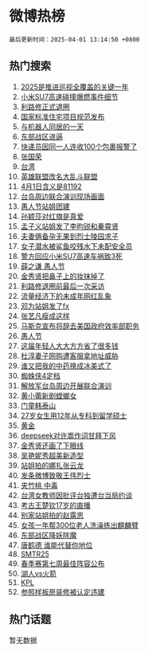 # 微博热榜

`最后更新时间：2025-04-01 13:14:50 +0800`

## 热门搜索

1. [2025是推进巡视全覆盖的关键一年](https://m.weibo.cn/search?containerid=100103type%3D1%26t%3D10%26q%3D%232025%E6%98%AF%E6%8E%A8%E8%BF%9B%E5%B7%A1%E8%A7%86%E5%85%A8%E8%A6%86%E7%9B%96%E7%9A%84%E5%85%B3%E9%94%AE%E4%B8%80%E5%B9%B4%23&stream_entry_id=51&isnewpage=1&extparam=seat%3D1%26dgr%3D0%26cate%3D10103%26pos%3D0%26filter_type%3Drealtimehot%26stream_entry_id%3D51%26c_type%3D51%26q%3D%25232025%25E6%2598%25AF%25E6%258E%25A8%25E8%25BF%259B%25E5%25B7%25A1%25E8%25A7%2586%25E5%2585%25A8%25E8%25A6%2586%25E7%259B%2596%25E7%259A%2584%25E5%2585%25B3%25E9%2594%25AE%25E4%25B8%2580%25E5%25B9%25B4%2523%26display_time%3D1743484489%26pre_seqid%3D174348448920203048662145)
1. [小米SU7高速碰撞爆燃事件细节](https://m.weibo.cn/search?containerid=100103type%3D1%26t%3D10%26q%3D%23%E5%B0%8F%E7%B1%B3SU7%E9%AB%98%E9%80%9F%E7%A2%B0%E6%92%9E%E7%88%86%E7%87%83%E4%BA%8B%E4%BB%B6%E7%BB%86%E8%8A%82%23&stream_entry_id=31&isnewpage=1&extparam=seat%3D1%26band_rank%3D1%26realpos%3D1%26lcate%3D5001%26filter_type%3Drealtimehot%26c_type%3D31%26q%3D%2523%25E5%25B0%258F%25E7%25B1%25B3SU7%25E9%25AB%2598%25E9%2580%259F%25E7%25A2%25B0%25E6%2592%259E%25E7%2588%2586%25E7%2587%2583%25E4%25BA%258B%25E4%25BB%25B6%25E7%25BB%2586%25E8%258A%2582%2523%26dgr%3D0%26cate%3D5001%26stream_entry_id%3D31%26pos%3D0%26flag%3D1%26display_time%3D1743484489%26pre_seqid%3D174348448920203048662145)
1. [利路修正式退圈](https://m.weibo.cn/search?containerid=100103type%3D1%26t%3D10%26q%3D%23%E5%88%A9%E8%B7%AF%E4%BF%AE%E6%AD%A3%E5%BC%8F%E9%80%80%E5%9C%88%23&stream_entry_id=31&isnewpage=1&extparam=seat%3D1%26band_rank%3D2%26realpos%3D2%26lcate%3D5001%26filter_type%3Drealtimehot%26c_type%3D31%26q%3D%2523%25E5%2588%25A9%25E8%25B7%25AF%25E4%25BF%25AE%25E6%25AD%25A3%25E5%25BC%258F%25E9%2580%2580%25E5%259C%2588%2523%26dgr%3D0%26cate%3D5001%26stream_entry_id%3D31%26pos%3D1%26flag%3D1%26display_time%3D1743484489%26pre_seqid%3D174348448920203048662145)
1. [国家标准住宅项目规范发布](https://m.weibo.cn/search?containerid=100103type%3D1%26t%3D10%26q%3D%23%E5%9B%BD%E5%AE%B6%E6%A0%87%E5%87%86%E4%BD%8F%E5%AE%85%E9%A1%B9%E7%9B%AE%E8%A7%84%E8%8C%83%E5%8F%91%E5%B8%83%23&stream_entry_id=31&isnewpage=1&extparam=seat%3D1%26band_rank%3D3%26realpos%3D3%26lcate%3D5001%26filter_type%3Drealtimehot%26c_type%3D31%26q%3D%2523%25E5%259B%25BD%25E5%25AE%25B6%25E6%25A0%2587%25E5%2587%2586%25E4%25BD%258F%25E5%25AE%2585%25E9%25A1%25B9%25E7%259B%25AE%25E8%25A7%2584%25E8%258C%2583%25E5%258F%2591%25E5%25B8%2583%2523%26dgr%3D0%26cate%3D5001%26stream_entry_id%3D31%26pos%3D2%26flag%3D0%26display_time%3D1743484489%26pre_seqid%3D174348448920203048662145)
1. [与机器人同居的一天](https://m.weibo.cn/search?containerid=100103type%3D1%26t%3D10%26q%3D%23%E4%B8%8E%E6%9C%BA%E5%99%A8%E4%BA%BA%E5%90%8C%E5%B1%85%E7%9A%84%E4%B8%80%E5%A4%A9%23&stream_entry_id=31&isnewpage=1&extparam=seat%3D1%26band_rank%3D4%26lcate%3D5001%26filter_type%3Drealtimehot%26is_ad_pos%3D1%26c_type%3D31%26q%3D%2523%25E4%25B8%258E%25E6%259C%25BA%25E5%2599%25A8%25E4%25BA%25BA%25E5%2590%258C%25E5%25B1%2585%25E7%259A%2584%25E4%25B8%2580%25E5%25A4%25A9%2523%26cate%3D5001%26adid%3D281731%26topic_ad%3D1%26stream_entry_id%3D31%26pos%3D3%26dgr%3D0%26display_time%3D1743484489%26pre_seqid%3D174348448920203048662145)
1. [东部战区进逼](https://m.weibo.cn/search?containerid=100103type%3D1%26t%3D10%26q%3D%23%E4%B8%9C%E9%83%A8%E6%88%98%E5%8C%BA%E8%BF%9B%E9%80%BC%23&stream_entry_id=31&isnewpage=1&extparam=seat%3D1%26band_rank%3D4%26realpos%3D4%26lcate%3D5001%26filter_type%3Drealtimehot%26c_type%3D31%26q%3D%2523%25E4%25B8%259C%25E9%2583%25A8%25E6%2588%2598%25E5%258C%25BA%25E8%25BF%259B%25E9%2580%25BC%2523%26dgr%3D0%26cate%3D5001%26stream_entry_id%3D31%26pos%3D4%26flag%3D16%26display_time%3D1743484489%26pre_seqid%3D174348448920203048662145)
1. [快递员因同一人连收100个包裹报警了](https://m.weibo.cn/search?containerid=100103type%3D1%26t%3D10%26q%3D%23%E5%BF%AB%E9%80%92%E5%91%98%E5%9B%A0%E5%90%8C%E4%B8%80%E4%BA%BA%E8%BF%9E%E6%94%B6100%E4%B8%AA%E5%8C%85%E8%A3%B9%E6%8A%A5%E8%AD%A6%E4%BA%86%23&stream_entry_id=31&isnewpage=1&extparam=seat%3D1%26band_rank%3D5%26realpos%3D5%26lcate%3D5001%26filter_type%3Drealtimehot%26c_type%3D31%26q%3D%2523%25E5%25BF%25AB%25E9%2580%2592%25E5%2591%2598%25E5%259B%25A0%25E5%2590%258C%25E4%25B8%2580%25E4%25BA%25BA%25E8%25BF%259E%25E6%2594%25B6100%25E4%25B8%25AA%25E5%258C%2585%25E8%25A3%25B9%25E6%258A%25A5%25E8%25AD%25A6%25E4%25BA%2586%2523%26dgr%3D0%26cate%3D5001%26stream_entry_id%3D31%26pos%3D5%26flag%3D2%26display_time%3D1743484489%26pre_seqid%3D174348448920203048662145)
1. [张国荣](https://m.weibo.cn/search?containerid=100103type%3D1%26t%3D10%26q%3D%E5%BC%A0%E5%9B%BD%E8%8D%A3&stream_entry_id=31&isnewpage=1&extparam=seat%3D1%26band_rank%3D6%26realpos%3D6%26lcate%3D5001%26filter_type%3Drealtimehot%26c_type%3D31%26q%3D%25E5%25BC%25A0%25E5%259B%25BD%25E8%258D%25A3%26dgr%3D0%26cate%3D5001%26stream_entry_id%3D31%26pos%3D6%26flag%3D16%26display_time%3D1743484489%26pre_seqid%3D174348448920203048662145)
1. [台湾](https://m.weibo.cn/search?containerid=100103type%3D1%26t%3D10%26q%3D%E5%8F%B0%E6%B9%BE&stream_entry_id=31&isnewpage=1&extparam=seat%3D1%26band_rank%3D7%26realpos%3D7%26lcate%3D5001%26filter_type%3Drealtimehot%26c_type%3D31%26q%3D%25E5%258F%25B0%25E6%25B9%25BE%26dgr%3D0%26cate%3D5001%26stream_entry_id%3D31%26pos%3D7%26flag%3D0%26display_time%3D1743484489%26pre_seqid%3D174348448920203048662145)
1. [英雄联盟改名大乱斗联盟](https://m.weibo.cn/search?containerid=100103type%3D1%26t%3D10%26q%3D%23%E8%8B%B1%E9%9B%84%E8%81%94%E7%9B%9F%E6%94%B9%E5%90%8D%E5%A4%A7%E4%B9%B1%E6%96%97%E8%81%94%E7%9B%9F%23&stream_entry_id=31&isnewpage=1&extparam=seat%3D1%26band_rank%3D8%26realpos%3D8%26lcate%3D5001%26filter_type%3Drealtimehot%26c_type%3D31%26q%3D%2523%25E8%258B%25B1%25E9%259B%2584%25E8%2581%2594%25E7%259B%259F%25E6%2594%25B9%25E5%2590%258D%25E5%25A4%25A7%25E4%25B9%25B1%25E6%2596%2597%25E8%2581%2594%25E7%259B%259F%2523%26dgr%3D0%26cate%3D5001%26stream_entry_id%3D31%26pos%3D8%26flag%3D0%26display_time%3D1743484489%26pre_seqid%3D174348448920203048662145)
1. [4月1日含义是81192](https://m.weibo.cn/search?containerid=100103type%3D1%26t%3D10%26q%3D%234%E6%9C%881%E6%97%A5%E5%90%AB%E4%B9%89%E6%98%AF81192%23&stream_entry_id=31&isnewpage=1&extparam=seat%3D1%26band_rank%3D9%26realpos%3D9%26lcate%3D5001%26filter_type%3Drealtimehot%26c_type%3D31%26q%3D%25234%25E6%259C%25881%25E6%2597%25A5%25E5%2590%25AB%25E4%25B9%2589%25E6%2598%25AF81192%2523%26dgr%3D0%26cate%3D5001%26stream_entry_id%3D31%26pos%3D9%26flag%3D0%26display_time%3D1743484489%26pre_seqid%3D174348448920203048662145)
1. [台岛周边联合演训现场画面](https://m.weibo.cn/search?containerid=100103type%3D1%26t%3D10%26q%3D%23%E5%8F%B0%E5%B2%9B%E5%91%A8%E8%BE%B9%E8%81%94%E5%90%88%E6%BC%94%E8%AE%AD%E7%8E%B0%E5%9C%BA%E7%94%BB%E9%9D%A2%23&stream_entry_id=31&isnewpage=1&extparam=seat%3D1%26band_rank%3D10%26realpos%3D10%26lcate%3D5001%26filter_type%3Drealtimehot%26c_type%3D31%26q%3D%2523%25E5%258F%25B0%25E5%25B2%259B%25E5%2591%25A8%25E8%25BE%25B9%25E8%2581%2594%25E5%2590%2588%25E6%25BC%2594%25E8%25AE%25AD%25E7%258E%25B0%25E5%259C%25BA%25E7%2594%25BB%25E9%259D%25A2%2523%26dgr%3D0%26cate%3D5001%26stream_entry_id%3D31%26pos%3D10%26flag%3D1%26display_time%3D1743484489%26pre_seqid%3D174348448920203048662145)
1. [愚人节站姐团建](https://m.weibo.cn/search?containerid=100103type%3D1%26t%3D10%26q%3D%23%E6%84%9A%E4%BA%BA%E8%8A%82%E7%AB%99%E5%A7%90%E5%9B%A2%E5%BB%BA%23&stream_entry_id=31&isnewpage=1&extparam=seat%3D1%26band_rank%3D11%26realpos%3D11%26lcate%3D5001%26filter_type%3Drealtimehot%26c_type%3D31%26q%3D%2523%25E6%2584%259A%25E4%25BA%25BA%25E8%258A%2582%25E7%25AB%2599%25E5%25A7%2590%25E5%259B%25A2%25E5%25BB%25BA%2523%26dgr%3D0%26cate%3D5001%26stream_entry_id%3D31%26pos%3D11%26flag%3D2%26display_time%3D1743484489%26pre_seqid%3D174348448920203048662145)
1. [孙颖莎对红旗是真爱](https://m.weibo.cn/search?containerid=100103type%3D1%26t%3D10%26q%3D%23%E5%AD%99%E9%A2%96%E8%8E%8E%E5%AF%B9%E7%BA%A2%E6%97%97%E6%98%AF%E7%9C%9F%E7%88%B1%23&stream_entry_id=31&isnewpage=1&extparam=seat%3D1%26band_rank%3D12%26realpos%3D12%26lcate%3D5001%26filter_type%3Drealtimehot%26c_type%3D31%26q%3D%2523%25E5%25AD%2599%25E9%25A2%2596%25E8%258E%258E%25E5%25AF%25B9%25E7%25BA%25A2%25E6%2597%2597%25E6%2598%25AF%25E7%259C%259F%25E7%2588%25B1%2523%26dgr%3D0%26cate%3D5001%26stream_entry_id%3D31%26pos%3D12%26flag%3D1%26display_time%3D1743484489%26pre_seqid%3D174348448920203048662145)
1. [孟子义站姐发了李昀锐和秦霄贤](https://m.weibo.cn/search?containerid=100103type%3D1%26t%3D10%26q%3D%23%E5%AD%9F%E5%AD%90%E4%B9%89%E7%AB%99%E5%A7%90%E5%8F%91%E4%BA%86%E6%9D%8E%E6%98%80%E9%94%90%E5%92%8C%E7%A7%A6%E9%9C%84%E8%B4%A4%23&stream_entry_id=31&isnewpage=1&extparam=seat%3D1%26band_rank%3D13%26realpos%3D13%26lcate%3D5001%26filter_type%3Drealtimehot%26c_type%3D31%26q%3D%2523%25E5%25AD%259F%25E5%25AD%2590%25E4%25B9%2589%25E7%25AB%2599%25E5%25A7%2590%25E5%258F%2591%25E4%25BA%2586%25E6%259D%258E%25E6%2598%2580%25E9%2594%2590%25E5%2592%258C%25E7%25A7%25A6%25E9%259C%2584%25E8%25B4%25A4%2523%26dgr%3D0%26cate%3D5001%26stream_entry_id%3D31%26pos%3D13%26flag%3D1%26display_time%3D1743484489%26pre_seqid%3D174348448920203048662145)
1. [夫妻俩备孕无果到烈士陵园求子](https://m.weibo.cn/search?containerid=100103type%3D1%26t%3D10%26q%3D%23%E5%A4%AB%E5%A6%BB%E4%BF%A9%E5%A4%87%E5%AD%95%E6%97%A0%E6%9E%9C%E5%88%B0%E7%83%88%E5%A3%AB%E9%99%B5%E5%9B%AD%E6%B1%82%E5%AD%90%23&stream_entry_id=31&isnewpage=1&extparam=seat%3D1%26band_rank%3D14%26realpos%3D14%26lcate%3D5001%26filter_type%3Drealtimehot%26c_type%3D31%26q%3D%2523%25E5%25A4%25AB%25E5%25A6%25BB%25E4%25BF%25A9%25E5%25A4%2587%25E5%25AD%2595%25E6%2597%25A0%25E6%259E%259C%25E5%2588%25B0%25E7%2583%2588%25E5%25A3%25AB%25E9%2599%25B5%25E5%259B%25AD%25E6%25B1%2582%25E5%25AD%2590%2523%26dgr%3D0%26cate%3D5001%26stream_entry_id%3D31%26pos%3D14%26flag%3D0%26display_time%3D1743484489%26pre_seqid%3D174348448920203048662145)
1. [女子潜水被鲨鱼咬残水下未配安全员](https://m.weibo.cn/search?containerid=100103type%3D1%26t%3D10%26q%3D%23%E5%A5%B3%E5%AD%90%E6%BD%9C%E6%B0%B4%E8%A2%AB%E9%B2%A8%E9%B1%BC%E5%92%AC%E6%AE%8B%E6%B0%B4%E4%B8%8B%E6%9C%AA%E9%85%8D%E5%AE%89%E5%85%A8%E5%91%98%23&stream_entry_id=31&isnewpage=1&extparam=seat%3D1%26band_rank%3D15%26realpos%3D15%26lcate%3D5001%26filter_type%3Drealtimehot%26c_type%3D31%26q%3D%2523%25E5%25A5%25B3%25E5%25AD%2590%25E6%25BD%259C%25E6%25B0%25B4%25E8%25A2%25AB%25E9%25B2%25A8%25E9%25B1%25BC%25E5%2592%25AC%25E6%25AE%258B%25E6%25B0%25B4%25E4%25B8%258B%25E6%259C%25AA%25E9%2585%258D%25E5%25AE%2589%25E5%2585%25A8%25E5%2591%2598%2523%26dgr%3D0%26cate%3D5001%26stream_entry_id%3D31%26pos%3D15%26flag%3D1%26display_time%3D1743484489%26pre_seqid%3D174348448920203048662145)
1. [警方回应小米SU7高速车祸致3死](https://m.weibo.cn/search?containerid=100103type%3D1%26t%3D10%26q%3D%23%E8%AD%A6%E6%96%B9%E5%9B%9E%E5%BA%94%E5%B0%8F%E7%B1%B3SU7%E9%AB%98%E9%80%9F%E8%BD%A6%E7%A5%B8%E8%87%B43%E6%AD%BB%23&stream_entry_id=31&isnewpage=1&extparam=seat%3D1%26band_rank%3D16%26realpos%3D16%26lcate%3D5001%26filter_type%3Drealtimehot%26c_type%3D31%26q%3D%2523%25E8%25AD%25A6%25E6%2596%25B9%25E5%259B%259E%25E5%25BA%2594%25E5%25B0%258F%25E7%25B1%25B3SU7%25E9%25AB%2598%25E9%2580%259F%25E8%25BD%25A6%25E7%25A5%25B8%25E8%2587%25B43%25E6%25AD%25BB%2523%26dgr%3D0%26cate%3D5001%26stream_entry_id%3D31%26pos%3D16%26flag%3D1%26display_time%3D1743484489%26pre_seqid%3D174348448920203048662145)
1. [薛之谦 愚人节](https://m.weibo.cn/search?containerid=100103type%3D1%26t%3D10%26q%3D%E8%96%9B%E4%B9%8B%E8%B0%A6+%E6%84%9A%E4%BA%BA%E8%8A%82&stream_entry_id=31&isnewpage=1&extparam=seat%3D1%26band_rank%3D17%26realpos%3D17%26lcate%3D5001%26filter_type%3Drealtimehot%26c_type%3D31%26q%3D%25E8%2596%259B%25E4%25B9%258B%25E8%25B0%25A6%2520%25E6%2584%259A%25E4%25BA%25BA%25E8%258A%2582%26dgr%3D0%26cate%3D5001%26stream_entry_id%3D31%26pos%3D17%26flag%3D1%26display_time%3D1743484489%26pre_seqid%3D174348448920203048662145)
1. [金秀贤把鼻子上的妆抹掉了](https://m.weibo.cn/search?containerid=100103type%3D1%26t%3D10%26q%3D%23%E9%87%91%E7%A7%80%E8%B4%A4%E6%8A%8A%E9%BC%BB%E5%AD%90%E4%B8%8A%E7%9A%84%E5%A6%86%E6%8A%B9%E6%8E%89%E4%BA%86%23&stream_entry_id=31&isnewpage=1&extparam=seat%3D1%26band_rank%3D18%26realpos%3D18%26lcate%3D5001%26filter_type%3Drealtimehot%26c_type%3D31%26q%3D%2523%25E9%2587%2591%25E7%25A7%2580%25E8%25B4%25A4%25E6%258A%258A%25E9%25BC%25BB%25E5%25AD%2590%25E4%25B8%258A%25E7%259A%2584%25E5%25A6%2586%25E6%258A%25B9%25E6%258E%2589%25E4%25BA%2586%2523%26dgr%3D0%26cate%3D5001%26stream_entry_id%3D31%26pos%3D18%26flag%3D0%26display_time%3D1743484489%26pre_seqid%3D174348448920203048662145)
1. [利路修退圈前最后一次采访](https://m.weibo.cn/search?containerid=100103type%3D1%26t%3D10%26q%3D%23%E5%88%A9%E8%B7%AF%E4%BF%AE%E9%80%80%E5%9C%88%E5%89%8D%E6%9C%80%E5%90%8E%E4%B8%80%E6%AC%A1%E9%87%87%E8%AE%BF%23&stream_entry_id=31&isnewpage=1&extparam=seat%3D1%26band_rank%3D19%26realpos%3D19%26lcate%3D5001%26filter_type%3Drealtimehot%26c_type%3D31%26q%3D%2523%25E5%2588%25A9%25E8%25B7%25AF%25E4%25BF%25AE%25E9%2580%2580%25E5%259C%2588%25E5%2589%258D%25E6%259C%2580%25E5%2590%258E%25E4%25B8%2580%25E6%25AC%25A1%25E9%2587%2587%25E8%25AE%25BF%2523%26dgr%3D0%26cate%3D5001%26stream_entry_id%3D31%26pos%3D19%26flag%3D1%26display_time%3D1743484489%26pre_seqid%3D174348448920203048662145)
1. [流量经济下的未成年网红乱象](https://m.weibo.cn/search?containerid=100103type%3D1%26t%3D10%26q%3D%23%E6%B5%81%E9%87%8F%E7%BB%8F%E6%B5%8E%E4%B8%8B%E7%9A%84%E6%9C%AA%E6%88%90%E5%B9%B4%E7%BD%91%E7%BA%A2%E4%B9%B1%E8%B1%A1%23&stream_entry_id=31&isnewpage=1&extparam=seat%3D1%26band_rank%3D20%26realpos%3D20%26lcate%3D5001%26filter_type%3Drealtimehot%26c_type%3D31%26q%3D%2523%25E6%25B5%2581%25E9%2587%258F%25E7%25BB%258F%25E6%25B5%258E%25E4%25B8%258B%25E7%259A%2584%25E6%259C%25AA%25E6%2588%2590%25E5%25B9%25B4%25E7%25BD%2591%25E7%25BA%25A2%25E4%25B9%25B1%25E8%25B1%25A1%2523%26dgr%3D0%26cate%3D5001%26stream_entry_id%3D31%26pos%3D20%26flag%3D1%26display_time%3D1743484489%26pre_seqid%3D174348448920203048662145)
1. [邓为站姐发了fx](https://m.weibo.cn/search?containerid=100103type%3D1%26t%3D10%26q%3D%23%E9%82%93%E4%B8%BA%E7%AB%99%E5%A7%90%E5%8F%91%E4%BA%86fx%23&stream_entry_id=31&isnewpage=1&extparam=seat%3D1%26band_rank%3D21%26realpos%3D21%26lcate%3D5001%26filter_type%3Drealtimehot%26c_type%3D31%26q%3D%2523%25E9%2582%2593%25E4%25B8%25BA%25E7%25AB%2599%25E5%25A7%2590%25E5%258F%2591%25E4%25BA%2586fx%2523%26dgr%3D0%26cate%3D5001%26stream_entry_id%3D31%26pos%3D21%26flag%3D1%26display_time%3D1743484489%26pre_seqid%3D174348448920203048662145)
1. [张艺凡瘦成这样](https://m.weibo.cn/search?containerid=100103type%3D1%26t%3D10%26q%3D%23%E5%BC%A0%E8%89%BA%E5%87%A1%E7%98%A6%E6%88%90%E8%BF%99%E6%A0%B7%23&stream_entry_id=31&isnewpage=1&extparam=seat%3D1%26band_rank%3D22%26realpos%3D22%26lcate%3D5001%26filter_type%3Drealtimehot%26c_type%3D31%26q%3D%2523%25E5%25BC%25A0%25E8%2589%25BA%25E5%2587%25A1%25E7%2598%25A6%25E6%2588%2590%25E8%25BF%2599%25E6%25A0%25B7%2523%26dgr%3D0%26cate%3D5001%26stream_entry_id%3D31%26pos%3D22%26flag%3D2%26display_time%3D1743484489%26pre_seqid%3D174348448920203048662145)
1. [马斯克宣布将辞去美国政府效率部职务](https://m.weibo.cn/search?containerid=100103type%3D1%26t%3D10%26q%3D%23%E9%A9%AC%E6%96%AF%E5%85%8B%E5%AE%A3%E5%B8%83%E5%B0%86%E8%BE%9E%E5%8E%BB%E7%BE%8E%E5%9B%BD%E6%94%BF%E5%BA%9C%E6%95%88%E7%8E%87%E9%83%A8%E8%81%8C%E5%8A%A1%23&stream_entry_id=31&isnewpage=1&extparam=seat%3D1%26band_rank%3D23%26realpos%3D23%26lcate%3D5001%26filter_type%3Drealtimehot%26c_type%3D31%26q%3D%2523%25E9%25A9%25AC%25E6%2596%25AF%25E5%2585%258B%25E5%25AE%25A3%25E5%25B8%2583%25E5%25B0%2586%25E8%25BE%259E%25E5%258E%25BB%25E7%25BE%258E%25E5%259B%25BD%25E6%2594%25BF%25E5%25BA%259C%25E6%2595%2588%25E7%258E%2587%25E9%2583%25A8%25E8%2581%258C%25E5%258A%25A1%2523%26dgr%3D0%26cate%3D5001%26stream_entry_id%3D31%26pos%3D23%26flag%3D0%26display_time%3D1743484489%26pre_seqid%3D174348448920203048662145)
1. [愚人节](https://m.weibo.cn/search?containerid=100103type%3D1%26t%3D10%26q%3D%E6%84%9A%E4%BA%BA%E8%8A%82&stream_entry_id=31&isnewpage=1&extparam=seat%3D1%26band_rank%3D24%26realpos%3D24%26lcate%3D5001%26filter_type%3Drealtimehot%26c_type%3D31%26q%3D%25E6%2584%259A%25E4%25BA%25BA%25E8%258A%2582%26dgr%3D0%26cate%3D5001%26stream_entry_id%3D31%26pos%3D24%26flag%3D0%26display_time%3D1743484489%26pre_seqid%3D174348448920203048662145)
1. [这届年轻人大大方方省了很多钱](https://m.weibo.cn/search?containerid=100103type%3D1%26t%3D10%26q%3D%23%E8%BF%99%E5%B1%8A%E5%B9%B4%E8%BD%BB%E4%BA%BA%E5%A4%A7%E5%A4%A7%E6%96%B9%E6%96%B9%E7%9C%81%E4%BA%86%E5%BE%88%E5%A4%9A%E9%92%B1%23&stream_entry_id=31&isnewpage=1&extparam=seat%3D1%26band_rank%3D25%26realpos%3D25%26lcate%3D5001%26filter_type%3Drealtimehot%26c_type%3D31%26q%3D%2523%25E8%25BF%2599%25E5%25B1%258A%25E5%25B9%25B4%25E8%25BD%25BB%25E4%25BA%25BA%25E5%25A4%25A7%25E5%25A4%25A7%25E6%2596%25B9%25E6%2596%25B9%25E7%259C%2581%25E4%25BA%2586%25E5%25BE%2588%25E5%25A4%259A%25E9%2592%25B1%2523%26dgr%3D0%26cate%3D5001%26stream_entry_id%3D31%26pos%3D25%26flag%3D0%26display_time%3D1743484489%26pre_seqid%3D174348448920203048662145)
1. [杜淳妻子网购遭客服拿地址威胁](https://m.weibo.cn/search?containerid=100103type%3D1%26t%3D10%26q%3D%23%E6%9D%9C%E6%B7%B3%E5%A6%BB%E5%AD%90%E7%BD%91%E8%B4%AD%E9%81%AD%E5%AE%A2%E6%9C%8D%E6%8B%BF%E5%9C%B0%E5%9D%80%E5%A8%81%E8%83%81%23&stream_entry_id=31&isnewpage=1&extparam=seat%3D1%26band_rank%3D26%26realpos%3D26%26lcate%3D5001%26filter_type%3Drealtimehot%26c_type%3D31%26q%3D%2523%25E6%259D%259C%25E6%25B7%25B3%25E5%25A6%25BB%25E5%25AD%2590%25E7%25BD%2591%25E8%25B4%25AD%25E9%2581%25AD%25E5%25AE%25A2%25E6%259C%258D%25E6%258B%25BF%25E5%259C%25B0%25E5%259D%2580%25E5%25A8%2581%25E8%2583%2581%2523%26dgr%3D0%26cate%3D5001%26stream_entry_id%3D31%26pos%3D26%26flag%3D0%26display_time%3D1743484489%26pre_seqid%3D174348448920203048662145)
1. [谁又把我的中药换成冰美式了](https://m.weibo.cn/search?containerid=100103type%3D1%26t%3D10%26q%3D%E8%B0%81%E5%8F%88%E6%8A%8A%E6%88%91%E7%9A%84%E4%B8%AD%E8%8D%AF%E6%8D%A2%E6%88%90%E5%86%B0%E7%BE%8E%E5%BC%8F%E4%BA%86&stream_entry_id=31&isnewpage=1&extparam=seat%3D1%26band_rank%3D27%26realpos%3D27%26lcate%3D5001%26filter_type%3Drealtimehot%26c_type%3D31%26q%3D%25E8%25B0%2581%25E5%258F%2588%25E6%258A%258A%25E6%2588%2591%25E7%259A%2584%25E4%25B8%25AD%25E8%258D%25AF%25E6%258D%25A2%25E6%2588%2590%25E5%2586%25B0%25E7%25BE%258E%25E5%25BC%258F%25E4%25BA%2586%26dgr%3D0%26cate%3D5001%26stream_entry_id%3D31%26pos%3D27%26flag%3D1%26display_time%3D1743484489%26pre_seqid%3D174348448920203048662145)
1. [蜘蛛侠4定档](https://m.weibo.cn/search?containerid=100103type%3D1%26t%3D10%26q%3D%23%E8%9C%98%E8%9B%9B%E4%BE%A04%E5%AE%9A%E6%A1%A3%23&stream_entry_id=31&isnewpage=1&extparam=seat%3D1%26band_rank%3D28%26realpos%3D28%26lcate%3D5001%26filter_type%3Drealtimehot%26c_type%3D31%26q%3D%2523%25E8%259C%2598%25E8%259B%259B%25E4%25BE%25A04%25E5%25AE%259A%25E6%25A1%25A3%2523%26dgr%3D0%26cate%3D5001%26stream_entry_id%3D31%26pos%3D28%26flag%3D1%26display_time%3D1743484489%26pre_seqid%3D174348448920203048662145)
1. [解放军台岛周边开展联合演训](https://m.weibo.cn/search?containerid=100103type%3D1%26t%3D10%26q%3D%23%E8%A7%A3%E6%94%BE%E5%86%9B%E5%8F%B0%E5%B2%9B%E5%91%A8%E8%BE%B9%E5%BC%80%E5%B1%95%E8%81%94%E5%90%88%E6%BC%94%E8%AE%AD%23&stream_entry_id=31&isnewpage=1&extparam=seat%3D1%26band_rank%3D29%26realpos%3D29%26lcate%3D5001%26filter_type%3Drealtimehot%26c_type%3D31%26q%3D%2523%25E8%25A7%25A3%25E6%2594%25BE%25E5%2586%259B%25E5%258F%25B0%25E5%25B2%259B%25E5%2591%25A8%25E8%25BE%25B9%25E5%25BC%2580%25E5%25B1%2595%25E8%2581%2594%25E5%2590%2588%25E6%25BC%2594%25E8%25AE%25AD%2523%26dgr%3D0%26cate%3D5001%26stream_entry_id%3D31%26pos%3D29%26flag%3D0%26display_time%3D1743484489%26pre_seqid%3D174348448920203048662145)
1. [黄小蕾新剧螳螂女](https://m.weibo.cn/search?containerid=100103type%3D1%26t%3D10%26q%3D%E9%BB%84%E5%B0%8F%E8%95%BE%E6%96%B0%E5%89%A7%E8%9E%B3%E8%9E%82%E5%A5%B3&stream_entry_id=31&isnewpage=1&extparam=seat%3D1%26band_rank%3D30%26realpos%3D30%26lcate%3D5001%26filter_type%3Drealtimehot%26c_type%3D31%26q%3D%25E9%25BB%2584%25E5%25B0%258F%25E8%2595%25BE%25E6%2596%25B0%25E5%2589%25A7%25E8%259E%25B3%25E8%259E%2582%25E5%25A5%25B3%26dgr%3D0%26cate%3D5001%26stream_entry_id%3D31%26pos%3D30%26flag%3D1%26display_time%3D1743484489%26pre_seqid%3D174348448920203048662145)
1. [门童韩泰山](https://m.weibo.cn/search?containerid=100103type%3D1%26t%3D10%26q%3D%E9%97%A8%E7%AB%A5%E9%9F%A9%E6%B3%B0%E5%B1%B1&stream_entry_id=31&isnewpage=1&extparam=seat%3D1%26band_rank%3D31%26realpos%3D31%26lcate%3D5001%26filter_type%3Drealtimehot%26c_type%3D31%26q%3D%25E9%2597%25A8%25E7%25AB%25A5%25E9%259F%25A9%25E6%25B3%25B0%25E5%25B1%25B1%26dgr%3D0%26cate%3D5001%26stream_entry_id%3D31%26pos%3D31%26flag%3D1%26display_time%3D1743484489%26pre_seqid%3D174348448920203048662145)
1. [27岁女生用12年从专科到留学硕士](https://m.weibo.cn/search?containerid=100103type%3D1%26t%3D10%26q%3D%2327%E5%B2%81%E5%A5%B3%E7%94%9F%E7%94%A812%E5%B9%B4%E4%BB%8E%E4%B8%93%E7%A7%91%E5%88%B0%E7%95%99%E5%AD%A6%E7%A1%95%E5%A3%AB%23&stream_entry_id=31&isnewpage=1&extparam=seat%3D1%26band_rank%3D32%26realpos%3D32%26lcate%3D5001%26filter_type%3Drealtimehot%26c_type%3D31%26q%3D%252327%25E5%25B2%2581%25E5%25A5%25B3%25E7%2594%259F%25E7%2594%25A812%25E5%25B9%25B4%25E4%25BB%258E%25E4%25B8%2593%25E7%25A7%2591%25E5%2588%25B0%25E7%2595%2599%25E5%25AD%25A6%25E7%25A1%2595%25E5%25A3%25AB%2523%26dgr%3D0%26cate%3D5001%26stream_entry_id%3D31%26pos%3D32%26flag%3D1%26display_time%3D1743484489%26pre_seqid%3D174348448920203048662145)
1. [黄金](https://m.weibo.cn/search?containerid=100103type%3D1%26t%3D10%26q%3D%E9%BB%84%E9%87%91&stream_entry_id=31&isnewpage=1&extparam=seat%3D1%26band_rank%3D33%26realpos%3D33%26lcate%3D5001%26filter_type%3Drealtimehot%26c_type%3D31%26q%3D%25E9%25BB%2584%25E9%2587%2591%26dgr%3D0%26cate%3D5001%26stream_entry_id%3D31%26pos%3D33%26flag%3D1%26display_time%3D1743484489%26pre_seqid%3D174348448920203048662145)
1. [deepseek对许嵩作词甘拜下风](https://m.weibo.cn/search?containerid=100103type%3D1%26t%3D10%26q%3Ddeepseek%E5%AF%B9%E8%AE%B8%E5%B5%A9%E4%BD%9C%E8%AF%8D%E7%94%98%E6%8B%9C%E4%B8%8B%E9%A3%8E&stream_entry_id=31&isnewpage=1&extparam=seat%3D1%26band_rank%3D34%26realpos%3D34%26lcate%3D5001%26filter_type%3Drealtimehot%26c_type%3D31%26q%3Ddeepseek%25E5%25AF%25B9%25E8%25AE%25B8%25E5%25B5%25A9%25E4%25BD%259C%25E8%25AF%258D%25E7%2594%2598%25E6%258B%259C%25E4%25B8%258B%25E9%25A3%258E%26dgr%3D0%26cate%3D5001%26stream_entry_id%3D31%26pos%3D34%26flag%3D1%26display_time%3D1743484489%26pre_seqid%3D174348448920203048662145)
1. [金秀贤还画了下眼线](https://m.weibo.cn/search?containerid=100103type%3D1%26t%3D10%26q%3D%23%E9%87%91%E7%A7%80%E8%B4%A4%E8%BF%98%E7%94%BB%E4%BA%86%E4%B8%8B%E7%9C%BC%E7%BA%BF%23&stream_entry_id=31&isnewpage=1&extparam=seat%3D1%26band_rank%3D35%26realpos%3D35%26lcate%3D5001%26filter_type%3Drealtimehot%26c_type%3D31%26q%3D%2523%25E9%2587%2591%25E7%25A7%2580%25E8%25B4%25A4%25E8%25BF%2598%25E7%2594%25BB%25E4%25BA%2586%25E4%25B8%258B%25E7%259C%25BC%25E7%25BA%25BF%2523%26dgr%3D0%26cate%3D5001%26stream_entry_id%3D31%26pos%3D35%26flag%3D0%26display_time%3D1743484489%26pre_seqid%3D174348448920203048662145)
1. [吴艳妮秀超美新造型](https://m.weibo.cn/search?containerid=100103type%3D1%26t%3D10%26q%3D%23%E5%90%B4%E8%89%B3%E5%A6%AE%E7%A7%80%E8%B6%85%E7%BE%8E%E6%96%B0%E9%80%A0%E5%9E%8B%23&stream_entry_id=31&isnewpage=1&extparam=seat%3D1%26band_rank%3D36%26realpos%3D36%26lcate%3D5001%26filter_type%3Drealtimehot%26c_type%3D31%26q%3D%2523%25E5%2590%25B4%25E8%2589%25B3%25E5%25A6%25AE%25E7%25A7%2580%25E8%25B6%2585%25E7%25BE%258E%25E6%2596%25B0%25E9%2580%25A0%25E5%259E%258B%2523%26dgr%3D0%26cate%3D5001%26stream_entry_id%3D31%26pos%3D36%26flag%3D0%26display_time%3D1743484489%26pre_seqid%3D174348448920203048662145)
1. [站姐拍的娜扎张云龙](https://m.weibo.cn/search?containerid=100103type%3D1%26t%3D10%26q%3D%23%E7%AB%99%E5%A7%90%E6%8B%8D%E7%9A%84%E5%A8%9C%E6%89%8E%E5%BC%A0%E4%BA%91%E9%BE%99%23&stream_entry_id=31&isnewpage=1&extparam=seat%3D1%26band_rank%3D37%26realpos%3D37%26lcate%3D5001%26filter_type%3Drealtimehot%26c_type%3D31%26q%3D%2523%25E7%25AB%2599%25E5%25A7%2590%25E6%258B%258D%25E7%259A%2584%25E5%25A8%259C%25E6%2589%258E%25E5%25BC%25A0%25E4%25BA%2591%25E9%25BE%2599%2523%26dgr%3D0%26cate%3D5001%26stream_entry_id%3D31%26pos%3D37%26flag%3D1%26display_time%3D1743484489%26pre_seqid%3D174348448920203048662145)
1. [发条微博致敬王伟烈士](https://m.weibo.cn/search?containerid=100103type%3D1%26t%3D10%26q%3D%23%E5%8F%91%E6%9D%A1%E5%BE%AE%E5%8D%9A%E8%87%B4%E6%95%AC%E7%8E%8B%E4%BC%9F%E7%83%88%E5%A3%AB%23&stream_entry_id=31&isnewpage=1&extparam=seat%3D1%26band_rank%3D38%26realpos%3D38%26lcate%3D5001%26filter_type%3Drealtimehot%26c_type%3D31%26q%3D%2523%25E5%258F%2591%25E6%259D%25A1%25E5%25BE%25AE%25E5%258D%259A%25E8%2587%25B4%25E6%2595%25AC%25E7%258E%258B%25E4%25BC%259F%25E7%2583%2588%25E5%25A3%25AB%2523%26dgr%3D0%26cate%3D5001%26stream_entry_id%3D31%26pos%3D38%26flag%3D0%26display_time%3D1743484489%26pre_seqid%3D174348448920203048662145)
1. [夹竹桃 中毒](https://m.weibo.cn/search?containerid=100103type%3D1%26t%3D10%26q%3D%E5%A4%B9%E7%AB%B9%E6%A1%83+%E4%B8%AD%E6%AF%92&stream_entry_id=31&isnewpage=1&extparam=seat%3D1%26band_rank%3D39%26realpos%3D39%26lcate%3D5001%26filter_type%3Drealtimehot%26c_type%3D31%26q%3D%25E5%25A4%25B9%25E7%25AB%25B9%25E6%25A1%2583%2520%25E4%25B8%25AD%25E6%25AF%2592%26dgr%3D0%26cate%3D5001%26stream_entry_id%3D31%26pos%3D39%26flag%3D1%26display_time%3D1743484489%26pre_seqid%3D174348448920203048662145)
1. [台湾女教师因批评台独遭台当局约谈](https://m.weibo.cn/search?containerid=100103type%3D1%26t%3D10%26q%3D%23%E5%8F%B0%E6%B9%BE%E5%A5%B3%E6%95%99%E5%B8%88%E5%9B%A0%E6%89%B9%E8%AF%84%E5%8F%B0%E7%8B%AC%E9%81%AD%E5%8F%B0%E5%BD%93%E5%B1%80%E7%BA%A6%E8%B0%88%23&stream_entry_id=31&isnewpage=1&extparam=seat%3D1%26band_rank%3D40%26realpos%3D40%26lcate%3D5001%26filter_type%3Drealtimehot%26c_type%3D31%26q%3D%2523%25E5%258F%25B0%25E6%25B9%25BE%25E5%25A5%25B3%25E6%2595%2599%25E5%25B8%2588%25E5%259B%25A0%25E6%2589%25B9%25E8%25AF%2584%25E5%258F%25B0%25E7%258B%25AC%25E9%2581%25AD%25E5%258F%25B0%25E5%25BD%2593%25E5%25B1%2580%25E7%25BA%25A6%25E8%25B0%2588%2523%26dgr%3D0%26cate%3D5001%26stream_entry_id%3D31%26pos%3D40%26flag%3D0%26display_time%3D1743484489%26pre_seqid%3D174348448920203048662145)
1. [考古王楚钦17岁的直播](https://m.weibo.cn/search?containerid=100103type%3D1%26t%3D10%26q%3D%E8%80%83%E5%8F%A4%E7%8E%8B%E6%A5%9A%E9%92%A617%E5%B2%81%E7%9A%84%E7%9B%B4%E6%92%AD&stream_entry_id=31&isnewpage=1&extparam=seat%3D1%26band_rank%3D41%26realpos%3D41%26lcate%3D5001%26filter_type%3Drealtimehot%26c_type%3D31%26q%3D%25E8%2580%2583%25E5%258F%25A4%25E7%258E%258B%25E6%25A5%259A%25E9%2592%25A617%25E5%25B2%2581%25E7%259A%2584%25E7%259B%25B4%25E6%2592%25AD%26dgr%3D0%26cate%3D5001%26stream_entry_id%3D31%26pos%3D41%26flag%3D0%26display_time%3D1743484489%26pre_seqid%3D174348448920203048662145)
1. [别家站姐拍的赵露思](https://m.weibo.cn/search?containerid=100103type%3D1%26t%3D10%26q%3D%23%E5%88%AB%E5%AE%B6%E7%AB%99%E5%A7%90%E6%8B%8D%E7%9A%84%E8%B5%B5%E9%9C%B2%E6%80%9D%23&stream_entry_id=31&isnewpage=1&extparam=seat%3D1%26band_rank%3D42%26realpos%3D42%26lcate%3D5001%26filter_type%3Drealtimehot%26c_type%3D31%26q%3D%2523%25E5%2588%25AB%25E5%25AE%25B6%25E7%25AB%2599%25E5%25A7%2590%25E6%258B%258D%25E7%259A%2584%25E8%25B5%25B5%25E9%259C%25B2%25E6%2580%259D%2523%26dgr%3D0%26cate%3D5001%26stream_entry_id%3D31%26pos%3D42%26flag%3D0%26display_time%3D1743484489%26pre_seqid%3D174348448920203048662145)
1. [女孩一年帮300位老人洗澡练出麒麟臂](https://m.weibo.cn/search?containerid=100103type%3D1%26t%3D10%26q%3D%23%E5%A5%B3%E5%AD%A9%E4%B8%80%E5%B9%B4%E5%B8%AE300%E4%BD%8D%E8%80%81%E4%BA%BA%E6%B4%97%E6%BE%A1%E7%BB%83%E5%87%BA%E9%BA%92%E9%BA%9F%E8%87%82%23&stream_entry_id=31&isnewpage=1&extparam=seat%3D1%26band_rank%3D43%26realpos%3D43%26lcate%3D5001%26filter_type%3Drealtimehot%26c_type%3D31%26q%3D%2523%25E5%25A5%25B3%25E5%25AD%25A9%25E4%25B8%2580%25E5%25B9%25B4%25E5%25B8%25AE300%25E4%25BD%258D%25E8%2580%2581%25E4%25BA%25BA%25E6%25B4%2597%25E6%25BE%25A1%25E7%25BB%2583%25E5%2587%25BA%25E9%25BA%2592%25E9%25BA%259F%25E8%2587%2582%2523%26dgr%3D0%26cate%3D5001%26stream_entry_id%3D31%26pos%3D43%26flag%3D1%26display_time%3D1743484489%26pre_seqid%3D174348448920203048662145)
1. [东部战区降妖除魔](https://m.weibo.cn/search?containerid=100103type%3D1%26t%3D10%26q%3D%23%E4%B8%9C%E9%83%A8%E6%88%98%E5%8C%BA%E9%99%8D%E5%A6%96%E9%99%A4%E9%AD%94%23&stream_entry_id=31&isnewpage=1&extparam=seat%3D1%26band_rank%3D44%26realpos%3D44%26lcate%3D5001%26filter_type%3Drealtimehot%26c_type%3D31%26q%3D%2523%25E4%25B8%259C%25E9%2583%25A8%25E6%2588%2598%25E5%258C%25BA%25E9%2599%258D%25E5%25A6%2596%25E9%2599%25A4%25E9%25AD%2594%2523%26dgr%3D0%26cate%3D5001%26stream_entry_id%3D31%26pos%3D44%26flag%3D0%26display_time%3D1743484489%26pre_seqid%3D174348448920203048662145)
1. [唐鹤德 谁能代替你地位](https://m.weibo.cn/search?containerid=100103type%3D1%26t%3D10%26q%3D%E5%94%90%E9%B9%A4%E5%BE%B7+%E8%B0%81%E8%83%BD%E4%BB%A3%E6%9B%BF%E4%BD%A0%E5%9C%B0%E4%BD%8D&stream_entry_id=31&isnewpage=1&extparam=seat%3D1%26band_rank%3D45%26realpos%3D45%26lcate%3D5001%26filter_type%3Drealtimehot%26c_type%3D31%26q%3D%25E5%2594%2590%25E9%25B9%25A4%25E5%25BE%25B7%2520%25E8%25B0%2581%25E8%2583%25BD%25E4%25BB%25A3%25E6%259B%25BF%25E4%25BD%25A0%25E5%259C%25B0%25E4%25BD%258D%26dgr%3D0%26cate%3D5001%26stream_entry_id%3D31%26pos%3D45%26flag%3D0%26display_time%3D1743484489%26pre_seqid%3D174348448920203048662145)
1. [SMTR25](https://m.weibo.cn/search?containerid=100103type%3D1%26t%3D10%26q%3DSMTR25&stream_entry_id=31&isnewpage=1&extparam=seat%3D1%26band_rank%3D46%26realpos%3D46%26lcate%3D5001%26filter_type%3Drealtimehot%26c_type%3D31%26q%3DSMTR25%26dgr%3D0%26cate%3D5001%26stream_entry_id%3D31%26pos%3D46%26flag%3D1%26display_time%3D1743484489%26pre_seqid%3D174348448920203048662145)
1. [春季赛第七周最佳阵容公布](https://m.weibo.cn/search?containerid=100103type%3D1%26t%3D10%26q%3D%23%E6%98%A5%E5%AD%A3%E8%B5%9B%E7%AC%AC%E4%B8%83%E5%91%A8%E6%9C%80%E4%BD%B3%E9%98%B5%E5%AE%B9%E5%85%AC%E5%B8%83%23&stream_entry_id=31&isnewpage=1&extparam=seat%3D1%26band_rank%3D47%26realpos%3D47%26lcate%3D5001%26filter_type%3Drealtimehot%26c_type%3D31%26q%3D%2523%25E6%2598%25A5%25E5%25AD%25A3%25E8%25B5%259B%25E7%25AC%25AC%25E4%25B8%2583%25E5%2591%25A8%25E6%259C%2580%25E4%25BD%25B3%25E9%2598%25B5%25E5%25AE%25B9%25E5%2585%25AC%25E5%25B8%2583%2523%26dgr%3D0%26cate%3D5001%26stream_entry_id%3D31%26pos%3D47%26flag%3D1%26display_time%3D1743484489%26pre_seqid%3D174348448920203048662145)
1. [湖人vs火箭](https://m.weibo.cn/search?containerid=100103type%3D1%26t%3D10%26q%3D%E6%B9%96%E4%BA%BAvs%E7%81%AB%E7%AE%AD&stream_entry_id=31&isnewpage=1&extparam=seat%3D1%26band_rank%3D48%26realpos%3D48%26lcate%3D5001%26filter_type%3Drealtimehot%26c_type%3D31%26q%3D%25E6%25B9%2596%25E4%25BA%25BAvs%25E7%2581%25AB%25E7%25AE%25AD%26dgr%3D0%26cate%3D5001%26stream_entry_id%3D31%26pos%3D48%26flag%3D1%26display_time%3D1743484489%26pre_seqid%3D174348448920203048662145)
1. [KPL](https://m.weibo.cn/search?containerid=100103type%3D1%26t%3D10%26q%3DKPL&stream_entry_id=31&isnewpage=1&extparam=seat%3D1%26band_rank%3D49%26realpos%3D49%26lcate%3D5001%26filter_type%3Drealtimehot%26c_type%3D31%26q%3DKPL%26dgr%3D0%26cate%3D5001%26stream_entry_id%3D31%26pos%3D49%26flag%3D1%26display_time%3D1743484489%26pre_seqid%3D174348448920203048662145)
1. [参照样板房装修被认定违建](https://m.weibo.cn/search?containerid=100103type%3D1%26t%3D10%26q%3D%23%E5%8F%82%E7%85%A7%E6%A0%B7%E6%9D%BF%E6%88%BF%E8%A3%85%E4%BF%AE%E8%A2%AB%E8%AE%A4%E5%AE%9A%E8%BF%9D%E5%BB%BA%23&stream_entry_id=31&isnewpage=1&extparam=seat%3D1%26band_rank%3D50%26realpos%3D50%26lcate%3D5001%26filter_type%3Drealtimehot%26c_type%3D31%26q%3D%2523%25E5%258F%2582%25E7%2585%25A7%25E6%25A0%25B7%25E6%259D%25BF%25E6%2588%25BF%25E8%25A3%2585%25E4%25BF%25AE%25E8%25A2%25AB%25E8%25AE%25A4%25E5%25AE%259A%25E8%25BF%259D%25E5%25BB%25BA%2523%26dgr%3D0%26cate%3D5001%26stream_entry_id%3D31%26pos%3D50%26flag%3D1%26display_time%3D1743484489%26pre_seqid%3D174348448920203048662145)

## 热门话题

暂无数据
